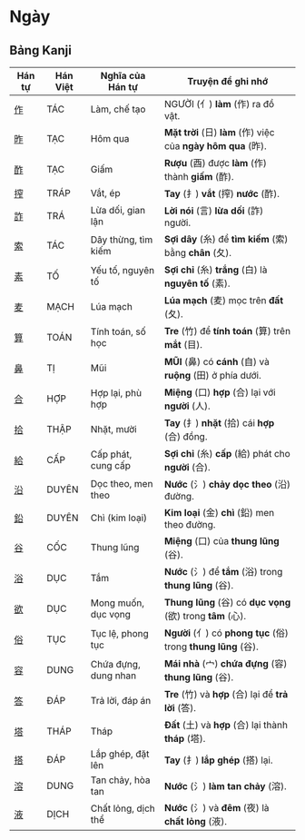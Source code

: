 # Ngày

## Bảng Kanji

| Hán tự | Hán Việt | Nghĩa của Hán tự | Truyện để ghi nhớ |
|---|---|---|---|
| [作](https://www.google.com/search?q=https://mazii.net/vi-VN/search/kanji/javi/%E4%BD%9C) | TÁC | Làm, chế tạo | NGƯỜI (亻) **làm** (作) ra đồ vật. |
| [昨](https://www.google.com/search?q=https://mazii.net/vi-VN/search/kanji/javi/%E6%98%A8) | TẠC | Hôm qua | **Mặt trời** (日) **làm** (作) việc của **ngày hôm qua** (昨). |
| [酢](https://www.google.com/search?q=https://mazii.net/vi-VN/search/kanji/javi/%E9%85%A2) | TẠC | Giấm | **Rượu** (酉) được **làm** (作) thành **giấm** (酢). |
| [搾](https://www.google.com/search?q=https://mazii.net/vi-VN/search/kanji/javi/%E6%90%BE) | TRÁP | Vắt, ép | **Tay** (扌) **vắt** (搾) **nước** (酢). |
| [詐](https://www.google.com/search?q=https://mazii.net/vi-VN/search/kanji/javi/%E8%A9%90) | TRÁ | Lừa dối, gian lận | **Lời nói** (言) **lừa dối** (詐) người. |
| [索](https://www.google.com/search?q=https://mazii.net/vi-VN/search/kanji/javi/%E7%B4%A2) | TÁC | Dây thừng, tìm kiếm | **Sợi dây** (糸) để **tìm kiếm** (索) bằng **chân** (夂). |
| [素](https://www.google.com/search?q=https://mazii.net/vi-VN/search/kanji/javi/%E7%B4%A0) | TỐ | Yếu tố, nguyên tố | **Sợi chỉ** (糸) **trắng** (白) là **nguyên tố** (素). |
| [麦](https://www.google.com/search?q=https://mazii.net/vi-VN/search/kanji/javi/%E9%BA%A6) | MẠCH | Lúa mạch | **Lúa mạch** (麦) mọc trên **đất** (夂). |
| [算](https://www.google.com/search?q=https://mazii.net/vi-VN/search/kanji/javi/%E7%AE%97) | TOÁN | Tính toán, số học | **Tre** (竹) để **tính toán** (算) trên **mắt** (目). |
| [鼻](https://www.google.com/search?q=https://mazii.net/vi-VN/search/kanji/javi/%E9%BC%BB) | TỊ | Mũi | **MŨI** (鼻) có **cánh** (自) và **ruộng** (田) ở phía dưới. |
| [合](https://www.google.com/search?q=https://mazii.net/vi-VN/search/kanji/javi/%E5%90%88) | HỢP | Hợp lại, phù hợp | **Miệng** (口) **hợp** (合) lại với **người** (人). |
| [拾](https://www.google.com/search?q=https://mazii.net/vi-VN/search/kanji/javi/%E6%8B%BE) | THẬP | Nhặt, mười | **Tay** (扌) **nhặt** (拾) cái **hợp** (合) đồng. |
| [給](https://www.google.com/search?q=https://mazii.net/vi-VN/search/kanji/javi/%E7%B5%A6) | CẤP | Cấp phát, cung cấp | **Sợi chỉ** (糸) **cấp** (給) phát cho **người** (合). |
| [沿](https://www.google.com/search?q=https://mazii.net/vi-VN/search/kanji/javi/%E6%B2%BF) | DUYÊN | Dọc theo, men theo | **Nước** (氵) **chảy dọc theo** (沿) đường. |
| [鉛](https://www.google.com/search?q=https://mazii.net/vi-VN/search/kanji/javi/%E9%89%9B) | DUYÊN | Chì (kim loại) | **Kim loại** (金) **chì** (鉛) men theo đường. |
| [谷](https://www.google.com/search?q=https://mazii.net/vi-VN/search/kanji/javi/%E8%B0%B7) | CỐC | Thung lũng | **Miệng** (口) của **thung lũng** (谷). |
| [浴](https://www.google.com/search?q=https://mazii.net/vi-VN/search/kanji/javi/%E6%B5%B4) | DỤC | Tắm | **Nước** (氵) để **tắm** (浴) trong **thung lũng** (谷). |
| [欲](https://www.google.com/search?q=https://mazii.net/vi-VN/search/kanji/javi/%E6%AC%B2) | DỤC | Mong muốn, dục vọng | **Thung lũng** (谷) có **dục vọng** (欲) trong **tâm** (心). |
| [俗](https://www.google.com/search?q=https://mazii.net/vi-VN/search/kanji/javi/%E4%BF%97) | TỤC | Tục lệ, phong tục | **Người** (亻) có **phong tục** (俗) trong **thung lũng** (谷). |
| [容](https://www.google.com/search?q=https://mazii.net/vi-VN/search/kanji/javi/%E5%AE%B9) | DUNG | Chứa đựng, dung nhan | **Mái nhà** (宀) **chứa đựng** (容) **thung lũng** (谷). |
| [答](https://www.google.com/search?q=https://mazii.net/vi-VN/search/kanji/javi/%E7%AD%94) | ĐÁP | Trả lời, đáp án | **Tre** (竹) và **hợp** (合) lại để **trả lời** (答). |
| [塔](https://www.google.com/search?q=https://mazii.net/vi-VN/search/kanji/javi/%E5%A1%94) | THÁP | Tháp | **Đất** (土) và **hợp** (合) lại thành **tháp** (塔). |
| [搭](https://www.google.com/search?q=https://mazii.net/vi-VN/search/kanji/javi/%E6%90%AD) | ĐÁP | Lắp ghép, đặt lên | **Tay** (扌) **lắp ghép** (搭) lại. |
| [溶](https://www.google.com/search?q=https://mazii.net/vi-VN/search/kanji/javi/%E6%BA%B6) | DUNG | Tan chảy, hòa tan | **Nước** (氵) **làm tan chảy** (溶). |
| [液](https://www.google.com/search?q=https://mazii.net/vi-VN/search/kanji/javi/%E6%B6%B2) | DỊCH | Chất lỏng, dịch thể | **Nước** (氵) và **đêm** (夜) là **chất lỏng** (液). |


